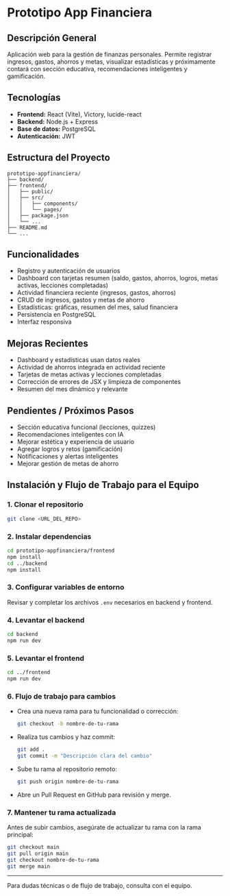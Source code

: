 # Prototipo App Financiera

## Descripción General

Aplicación web para la gestión de finanzas personales. Permite registrar ingresos, gastos, ahorros y metas, visualizar estadísticas y próximamente contará con sección educativa, recomendaciones inteligentes y gamificación.

## Tecnologías

- **Frontend:** React (Vite), Victory, lucide-react
- **Backend:** Node.js + Express
- **Base de datos:** PostgreSQL
- **Autenticación:** JWT

## Estructura del Proyecto

```
prototipo-appfinanciera/
├── backend/
├── frontend/
│   ├── public/
│   ├── src/
│   │   ├── components/
│   │   └── pages/
│   ├── package.json
│   └── ...
├── README.md
└── ...
```

## Funcionalidades

- Registro y autenticación de usuarios
- Dashboard con tarjetas resumen (saldo, gastos, ahorros, logros, metas activas, lecciones completadas)
- Actividad financiera reciente (ingresos, gastos, ahorros)
- CRUD de ingresos, gastos y metas de ahorro
- Estadísticas: gráficas, resumen del mes, salud financiera
- Persistencia en PostgreSQL
- Interfaz responsiva

## Mejoras Recientes

- Dashboard y estadísticas usan datos reales
- Actividad de ahorros integrada en actividad reciente
- Tarjetas de metas activas y lecciones completadas
- Corrección de errores de JSX y limpieza de componentes
- Resumen del mes dinámico y relevante

## Pendientes / Próximos Pasos

- Sección educativa funcional (lecciones, quizzes)
- Recomendaciones inteligentes con IA
- Mejorar estética y experiencia de usuario
- Agregar logros y retos (gamificación)
- Notificaciones y alertas inteligentes
- Mejorar gestión de metas de ahorro

## Instalación y Flujo de Trabajo para el Equipo

### 1. Clonar el repositorio

```bash
git clone <URL_DEL_REPO>
```

### 2. Instalar dependencias

```bash
cd prototipo-appfinanciera/frontend
npm install
cd ../backend
npm install
```

### 3. Configurar variables de entorno

Revisar y completar los archivos `.env` necesarios en backend y frontend.

### 4. Levantar el backend

```bash
cd backend
npm run dev
```

### 5. Levantar el frontend

```bash
cd ../frontend
npm run dev
```

### 6. Flujo de trabajo para cambios

- Crea una nueva rama para tu funcionalidad o corrección:
  ```bash
  git checkout -b nombre-de-tu-rama
  ```
- Realiza tus cambios y haz commit:
  ```bash
  git add .
  git commit -m "Descripción clara del cambio"
  ```
- Sube tu rama al repositorio remoto:
  ```bash
  git push origin nombre-de-tu-rama
  ```
- Abre un Pull Request en GitHub para revisión y merge.

### 7. Mantener tu rama actualizada

Antes de subir cambios, asegúrate de actualizar tu rama con la rama principal:

```bash
git checkout main
git pull origin main
git checkout nombre-de-tu-rama
git merge main
```

---

Para dudas técnicas o de flujo de trabajo, consulta con el equipo.
